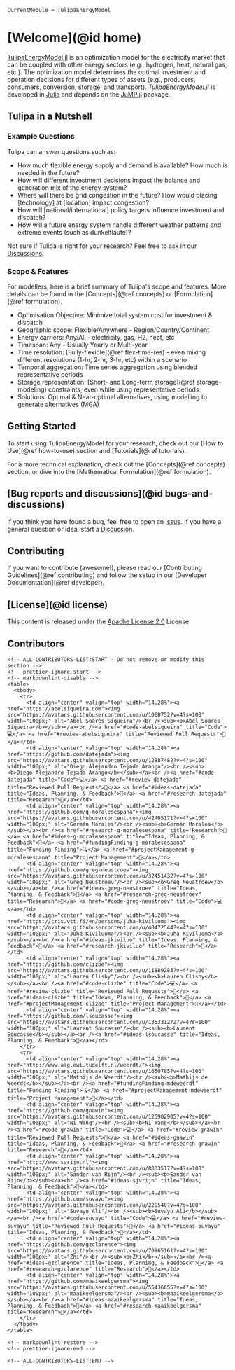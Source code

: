 ```@meta
CurrentModule = TulipaEnergyModel
```

# [Welcome](@id home)

[TulipaEnergyModel.jl](https://github.com/TulipaEnergy/TulipaEnergyModel.jl) is an optimization model for the electricity market that can be coupled with other energy sectors (e.g., hydrogen, heat, natural gas, etc.). The optimization model determines the optimal investment and operation decisions for different types of assets (e.g., producers, consumers, conversion, storage, and transport). _TulipaEnergyModel.jl_ is developed in [Julia](https://julialang.org/) and depends on the [JuMP.jl](https://github.com/jump-dev/JuMP.jl) package.

## Tulipa in a Nutshell

### Example Questions

Tulipa can answer questions such as:

- How much flexible energy supply and demand is available? How much is needed in the future?
- How will different investment decisions impact the balance and generation mix of the energy system?
- Where will there be grid congestion in the future? How would placing [technology] at [location] impact congestion?
- How will [national/international] policy targets influence investment and dispatch?
- How will a future energy system handle different weather patterns and extreme events (such as dunkelflaute)?

Not sure if Tulipa is right for your research? Feel free to ask in our [Discussions](https://github.com/TulipaEnergy/TulipaEnergyModel.jl/discussions/categories/q-a)!

### Scope & Features

For modellers, here is a brief summary of Tulipa's scope and features. More details can be found in the [Concepts](@ref concepts) or [Formulation](@ref formulation).

- Optimisation Objective: Minimize total system cost for investment & dispatch
- Geographic scope: Flexible/Anywhere - Region/Country/Continent
- Energy carriers: Any/All - electricity, gas, H2, heat, etc
- Timespan: Any - Usually Yearly or Multi-year
- Time resolution: [Fully-flexible](@ref flex-time-res) - even mixing different resolutions (1-hr, 2-hr, 3-hr, etc) within a scenario
- Temporal aggregation: Time series aggregation using blended representative periods
- Storage representation: [Short- and Long-term storage](@ref storage-modeling) constraints, even while using representative periods
- Solutions: Optimal & Near-optimal alternatives, using modelling to generate alternatives (MGA)

## Getting Started

To start using TulipaEnergyModel for your research, check out our [How to Use](@ref how-to-use) section and [Tutorials](@ref tutorials).

For a more technical explanation, check out the [Concepts](@ref concepts) section, or dive into the [Mathematical Formulation](@ref formulation).

## [Bug reports and discussions](@id bugs-and-discussions)

If you think you have found a bug, feel free to open an [Issue](https://github.com/TulipaEnergy/TulipaEnergyModel.jl/issues).
If you have a general question or idea, start a [Discussion](https://github.com/TulipaEnergy/TulipaEnergyModel.jl/discussions).

## Contributing

If you want to contribute (awesome!), please read our [Contributing Guidelines](@ref contributing) and follow the setup in our [Developer Documentation](@ref developer).

## [License](@id license)

This content is released under the [Apache License 2.0](https://www.apache.org/licenses/LICENSE-2.0) License.

## Contributors

```@raw html
<!-- ALL-CONTRIBUTORS-LIST:START - Do not remove or modify this section -->
<!-- prettier-ignore-start -->
<!-- markdownlint-disable -->
<table>
  <tbody>
    <tr>
      <td align="center" valign="top" width="14.28%"><a href="https://abelsiqueira.com"><img src="https://avatars.githubusercontent.com/u/1068752?v=4?s=100" width="100px;" alt="Abel Soares Siqueira"/><br /><sub><b>Abel Soares Siqueira</b></sub></a><br /><a href="#code-abelsiqueira" title="Code">💻</a> <a href="#review-abelsiqueira" title="Reviewed Pull Requests">👀</a></td>
      <td align="center" valign="top" width="14.28%"><a href="https://github.com/datejada"><img src="https://avatars.githubusercontent.com/u/12887482?v=4?s=100" width="100px;" alt="Diego Alejandro Tejada Arango"/><br /><sub><b>Diego Alejandro Tejada Arango</b></sub></a><br /><a href="#code-datejada" title="Code">💻</a> <a href="#review-datejada" title="Reviewed Pull Requests">👀</a> <a href="#ideas-datejada" title="Ideas, Planning, & Feedback">🤔</a> <a href="#research-datejada" title="Research">🔬</a></td>
      <td align="center" valign="top" width="14.28%"><a href="https://github.com/g-moralesespana"><img src="https://avatars.githubusercontent.com/u/42405171?v=4?s=100" width="100px;" alt="Germán Morales"/><br /><sub><b>Germán Morales</b></sub></a><br /><a href="#research-g-moralesespana" title="Research">🔬</a> <a href="#ideas-g-moralesespana" title="Ideas, Planning, & Feedback">🤔</a> <a href="#fundingFinding-g-moralesespana" title="Funding Finding">🔍</a> <a href="#projectManagement-g-moralesespana" title="Project Management">📆</a></td>
      <td align="center" valign="top" width="14.28%"><a href="https://github.com/greg-neustroev"><img src="https://avatars.githubusercontent.com/u/32451432?v=4?s=100" width="100px;" alt="Greg Neustroev"/><br /><sub><b>Greg Neustroev</b></sub></a><br /><a href="#ideas-greg-neustroev" title="Ideas, Planning, & Feedback">🤔</a> <a href="#research-greg-neustroev" title="Research">🔬</a> <a href="#code-greg-neustroev" title="Code">💻</a></td>
      <td align="center" valign="top" width="14.28%"><a href="https://cris.vtt.fi/en/persons/juha-kiviluoma"><img src="https://avatars.githubusercontent.com/u/40472544?v=4?s=100" width="100px;" alt="Juha Kiviluoma"/><br /><sub><b>Juha Kiviluoma</b></sub></a><br /><a href="#ideas-jkiviluo" title="Ideas, Planning, & Feedback">🤔</a> <a href="#research-jkiviluo" title="Research">🔬</a></td>
      <td align="center" valign="top" width="14.28%"><a href="https://github.com/clizbe"><img src="https://avatars.githubusercontent.com/u/11889283?v=4?s=100" width="100px;" alt="Lauren Clisby"/><br /><sub><b>Lauren Clisby</b></sub></a><br /><a href="#code-clizbe" title="Code">💻</a> <a href="#review-clizbe" title="Reviewed Pull Requests">👀</a> <a href="#ideas-clizbe" title="Ideas, Planning, & Feedback">🤔</a> <a href="#projectManagement-clizbe" title="Project Management">📆</a></td>
      <td align="center" valign="top" width="14.28%"><a href="https://github.com/lsoucasse"><img src="https://avatars.githubusercontent.com/u/135331272?v=4?s=100" width="100px;" alt="Laurent Soucasse"/><br /><sub><b>Laurent Soucasse</b></sub></a><br /><a href="#ideas-lsoucasse" title="Ideas, Planning, & Feedback">🤔</a></td>
    </tr>
    <tr>
      <td align="center" valign="top" width="14.28%"><a href="http://www.alg.ewi.tudelft.nl/weerdt/"><img src="https://avatars.githubusercontent.com/u/1650785?v=4?s=100" width="100px;" alt="Mathijs de Weerdt"/><br /><sub><b>Mathijs de Weerdt</b></sub></a><br /><a href="#fundingFinding-mdeweerdt" title="Funding Finding">🔍</a> <a href="#projectManagement-mdeweerdt" title="Project Management">📆</a></td>
      <td align="center" valign="top" width="14.28%"><a href="https://github.com/gnawin"><img src="https://avatars.githubusercontent.com/u/125902905?v=4?s=100" width="100px;" alt="Ni Wang"/><br /><sub><b>Ni Wang</b></sub></a><br /><a href="#code-gnawin" title="Code">💻</a> <a href="#review-gnawin" title="Reviewed Pull Requests">👀</a> <a href="#ideas-gnawin" title="Ideas, Planning, & Feedback">🤔</a> <a href="#research-gnawin" title="Research">🔬</a></td>
      <td align="center" valign="top" width="14.28%"><a href="http://www.svrijn.nl"><img src="https://avatars.githubusercontent.com/u/8833517?v=4?s=100" width="100px;" alt="Sander van Rijn"/><br /><sub><b>Sander van Rijn</b></sub></a><br /><a href="#ideas-sjvrijn" title="Ideas, Planning, & Feedback">🤔</a></td>
      <td align="center" valign="top" width="14.28%"><a href="https://github.com/suvayu"><img src="https://avatars.githubusercontent.com/u/229540?v=4?s=100" width="100px;" alt="Suvayu Ali"/><br /><sub><b>Suvayu Ali</b></sub></a><br /><a href="#code-suvayu" title="Code">💻</a> <a href="#review-suvayu" title="Reviewed Pull Requests">👀</a> <a href="#ideas-suvayu" title="Ideas, Planning, & Feedback">🤔</a></td>
      <td align="center" valign="top" width="14.28%"><a href="https://github.com/gzclarence"><img src="https://avatars.githubusercontent.com/u/70965161?v=4?s=100" width="100px;" alt="Zhi"/><br /><sub><b>Zhi</b></sub></a><br /><a href="#ideas-gzclarence" title="Ideas, Planning, & Feedback">🤔</a> <a href="#research-gzclarence" title="Research">🔬</a></td>
      <td align="center" valign="top" width="14.28%"><a href="https://github.com/maaikeelgersma"><img src="https://avatars.githubusercontent.com/u/55436655?v=4?s=100" width="100px;" alt="maaikeelgersma"/><br /><sub><b>maaikeelgersma</b></sub></a><br /><a href="#ideas-maaikeelgersma" title="Ideas, Planning, & Feedback">🤔</a> <a href="#research-maaikeelgersma" title="Research">🔬</a></td>
    </tr>
  </tbody>
</table>

<!-- markdownlint-restore -->
<!-- prettier-ignore-end -->

<!-- ALL-CONTRIBUTORS-LIST:END -->
```
